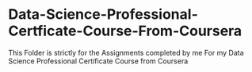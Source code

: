 # Data-Science-Professional-Certficate-Course-From-Coursera
This Folder is strictly for the Assignments completed by me For my Data Science Professional Certificate Course from Coursera
